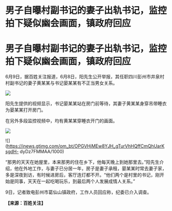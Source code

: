 # 男子自曝村副书记的妻子出轨书记，监控拍下疑似幽会画面，镇政府回应

# 男子自曝村副书记的妻子出轨书记，监控拍下疑似幽会画面，镇政府回应

6月9日，据百姓关注报道，6月8日，阳先生公开举报，其任职四川彭州市井泉村村副书记的妻子黄某某与书记晏某某有不正当男女关系。

![](https://inews.gtimg.com/om_bt/OzlCZamACeloRXF875pNMT_LPXAewjfzxEttfizkrFSqEAA/1000)

阳先生提供的视频显示，书记晏某某站在房门前等待，其妻子黄某某身穿吊带睡衣为晏某某打开房门。

在另外多段监控视频中，均有黄某某穿睡衣开门的画面。

![](https://inews.gtimg.com/om_bt/OOiIEvSvectfZqaphzWawMZ25PAPfhtNDrVF3LU9Fa0DEAA/1000)

![](https://inews.gtimg.com/om_bt/OPGVHjMEw8YJH_gTurVhHQffCmQhUarKsgdH-
dyDz7FMMAA/1000)

“那男的天天在她屋里，本来那男的住在乡下，他每天晚上到她那里去。”阳先生介绍，他在外地工作，与妻子已分居一年，房子是妻子承租，晏某某时常去妻子家，多是深夜到访，有时候进房后，客厅连灯都不开。“他们两个是村里的书记，刚开始是同事，天天在一起吃喝玩乐，到最后两个人发展成情人关系。”

9日，记者致电彭州市葛仙山镇政府，工作人员回应称，纪委已介入调查。

**【来源：百姓关注】**

